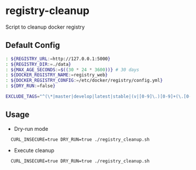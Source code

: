 # registry-cleanup
Script to cleanup docker registry

## Default Config

```bash
: ${REGISTRY_URL:=http://127.0.0.1:5000}
: ${REGISTRY_DIR:=./data}
: ${MAX_AGE_SECONDS:=$((30 * 24 * 3600))} # 30 days
: ${DOCKER_REGISTRY_NAME:=registry_web}
: ${DOCKER_REGISTRY_CONFIG:=/etc/docker/registry/config.yml}
: ${DRY_RUN:=false}

EXCLUDE_TAGS="^(\*|master|develop|latest|stable|(v|[0-9]\.)[0-9]+(\.[0-9]+)*)$"
```

## Usage

- Dry-run mode

```
  CURL_INSECURE=true DRY_RUN=true ./registry_cleanup.sh
```

- Execute cleanup

```
  CURL_INSECURE=true DRY_RUN=true ./registry_cleanup.sh
```
